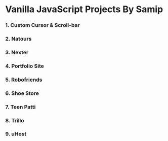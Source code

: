 # Vanilla JavaScript Projects By Samip
### 1. Custom Cursor & Scroll-bar 
### 2. Natours 
### 3. Nexter 
### 4. Portfolio Site 
### 5. Robofriends
### 6. Shoe Store
### 7. Teen Patti
### 8. Trillo
### 9. uHost

 
